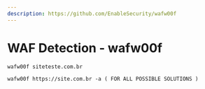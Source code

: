 ```yaml
---
description: https://github.com/EnableSecurity/wafw00f
---
```


# WAF Detection - wafw00f



```
wafw00f siteteste.com.br

wafw00f https://site.com.br -a ( FOR ALL POSSIBLE SOLUTIONS ) 
```
